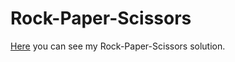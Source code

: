 # Rock-Paper-Scissors
[Here](https://markanjski.github.io/Rock-Paper-Scissors/) you can see my Rock-Paper-Scissors solution.
